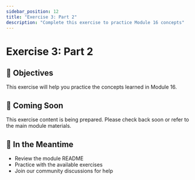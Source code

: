 ```yaml
---
sidebar_position: 12
title: "Exercise 3: Part 2"
description: "Complete this exercise to practice Module 16 concepts"
---
```


# Exercise 3: Part 2

## 🎯 Objectives

This exercise will help you practice the concepts learned in Module 16.

## 📝 Coming Soon

This exercise content is being prepared. Please check back soon or refer to the main module materials.

## 🚀 In the Meantime

- Review the module README
- Practice with the available exercises
- Join our community discussions for help
